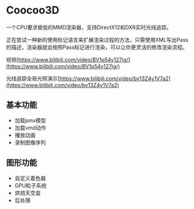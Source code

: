 # Coocoo3D
一个CPU要求极低的MMD渲染器，支持DirectX12和DXR实时光线追踪。

正在尝试一种新的使用标记语言来扩展渲染过程的方法，只需使用XML写出Pass的描述，渲染器就会按照Pass标记进行渲染，可以让你更灵活的修改渲染流程。

视频[https://www.bilibili.com/video/BV1p54y127ig/](https://www.bilibili.com/video/BV1p54y127ig/)

光线追踪全局光照演示[https://www.bilibili.com/video/bv13Z4y1V7a2](https://www.bilibili.com/video/bv13Z4y1V7a2)

## 基本功能
* 加载pmx模型
* 加载vmd动作
* 播放动画
* 录制图像序列
## 图形功能
* 自定义着色器
* GPU粒子系统
* 烘焙天空盒
* 后处理
